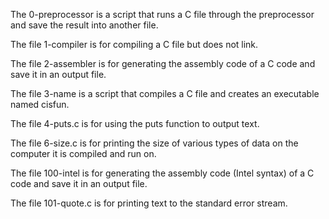 The 0-preprocessor is a script that runs a C file through the preprocessor and save the result into another file.

The file 1-compiler is for compiling a C file but does not link.

The file 2-assembler is for generating the assembly code of a C code and save it in an output file.

The file 3-name is a script that compiles a C file and creates an executable named cisfun.

The file 4-puts.c is for using the puts function to output text.

The file 6-size.c is for printing the size of various types of data on the computer it is compiled and run on.

The file 100-intel is for generating the assembly code (Intel syntax) of a C code and save it in an output file.

The file 101-quote.c is for printing text to the standard error stream.

